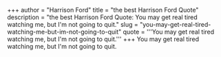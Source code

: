 +++
author = "Harrison Ford"
title = "the best Harrison Ford Quote"
description = "the best Harrison Ford Quote: You may get real tired watching me, but I'm not going to quit."
slug = "you-may-get-real-tired-watching-me-but-im-not-going-to-quit"
quote = '''You may get real tired watching me, but I'm not going to quit.'''
+++
You may get real tired watching me, but I'm not going to quit.
